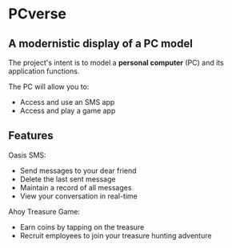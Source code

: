 # PCverse

## A modernistic display of a PC model

The project's intent is to model a **personal computer** (PC) and its application functions.

The PC will allow you to:
- Access and use an SMS app
- Access and play a game app

## Features
Oasis SMS: 
- Send messages to your dear friend
- Delete the last sent message 
- Maintain a record of all messages
- View your conversation in real-time

Ahoy Treasure Game:
- Earn coins by tapping on the treasure
- Recruit employees to join your treasure hunting adventure